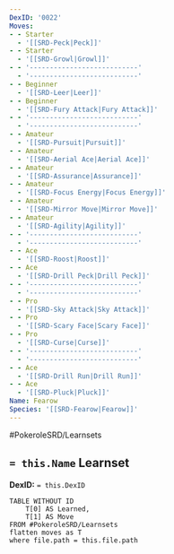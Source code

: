 ```yaml
---
DexID: '0022'
Moves:
- - Starter
  - '[[SRD-Peck|Peck]]'
- - Starter
  - '[[SRD-Growl|Growl]]'
- - '---------------------------'
  - '---------------------------'
- - Beginner
  - '[[SRD-Leer|Leer]]'
- - Beginner
  - '[[SRD-Fury Attack|Fury Attack]]'
- - '---------------------------'
  - '---------------------------'
- - Amateur
  - '[[SRD-Pursuit|Pursuit]]'
- - Amateur
  - '[[SRD-Aerial Ace|Aerial Ace]]'
- - Amateur
  - '[[SRD-Assurance|Assurance]]'
- - Amateur
  - '[[SRD-Focus Energy|Focus Energy]]'
- - Amateur
  - '[[SRD-Mirror Move|Mirror Move]]'
- - Amateur
  - '[[SRD-Agility|Agility]]'
- - '---------------------------'
  - '---------------------------'
- - Ace
  - '[[SRD-Roost|Roost]]'
- - Ace
  - '[[SRD-Drill Peck|Drill Peck]]'
- - '---------------------------'
  - '---------------------------'
- - Pro
  - '[[SRD-Sky Attack|Sky Attack]]'
- - Pro
  - '[[SRD-Scary Face|Scary Face]]'
- - Pro
  - '[[SRD-Curse|Curse]]'
- - '---------------------------'
  - '---------------------------'
- - Ace
  - '[[SRD-Drill Run|Drill Run]]'
- - Ace
  - '[[SRD-Pluck|Pluck]]'
Name: Fearow
Species: '[[SRD-Fearow|Fearow]]'
---
```


#PokeroleSRD/Learnsets

## `= this.Name` Learnset

**DexID:** `= this.DexID`

```dataview
TABLE WITHOUT ID
    T[0] AS Learned,
    T[1] AS Move
FROM #PokeroleSRD/Learnsets
flatten moves as T
where file.path = this.file.path
```
